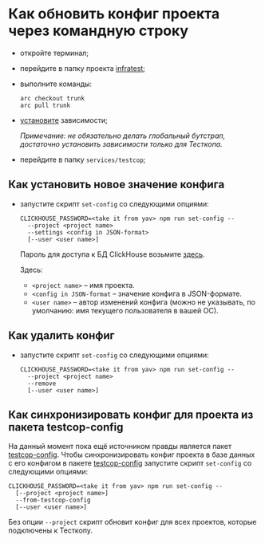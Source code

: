 # Как обновить конфиг проекта через командную строку

- откройте терминал;

- перейдите в папку проекта [infratest][infratest];

- выполните команды:

  ```
  arc checkout trunk
  arc pull trunk
  ```

- [установите](https://a.yandex-team.ru/arc/trunk/arcadia/frontend/projects/infratest#razrabotka) зависимости;

  _Примечание: не обязательно делать глобальный бутстрап, достаточно установить зависимости только для Тесткопа._

- перейдите в папку `services/testcop`;

## Как установить новое значение конфига

- запустите скрипт `set-config` со следующими опциями:

  ```
  CLICKHOUSE_PASSWORD=<take it from yav> npm run set-config --
    --project <project name>
    --settings <config in JSON-format>
    [--user <user name>]
  ```

  Пароль для доступа к БД ClickHouse возьмите [здесь](https://yav.yandex-team.ru/secret/sec-01dbyvy4fec836rc5h9bqca5x9/explore/version/ver-01dbyvy4fq81xn71y461684pyz).

  Здесь: 
    - `<project name>` – имя проекта.
    - `<config in JSON-format` – значение конфига в JSON-формате.
    - `<user name>` – автор изменений конфига (можно не указывать, по умолчанию: имя текущего пользователя в вашей ОС). 

## Как удалить конфиг

- запустите скрипт `set-config` со следующими опциями:

  ```
  CLICKHOUSE_PASSWORD=<take it from yav> npm run set-config --
    --project <project name>
    --remove
    [--user <user name>]
  ```

## Как синхронизировать конфиг для проекта из пакета testcop-config

На данный момент пока ещё источником правды является пакет [testcop-config][testcop-config]. Чтобы синхронизировать конфиг проекта в базе данных с его конфигом в пакете [testcop-config][testcop-config] запустите скрипт `set-config` со следующими опциями:

```
CLICKHOUSE_PASSWORD=<take it from yav> npm run set-config --
  [--project <project name>]
  --from-testcop-config
  [--user <user name>]
```

Без опции `--project` скрипт обновит конфиг для всех проектов, которые подключены к Тесткопу.

[infratest]: https://a.yandex-team.ru/arc/trunk/arcadia/frontend/projects/infratest
[testcop-config]: https://a.yandex-team.ru/arc/trunk/arcadia/frontend/projects/infratest/packages/testcop-config/index.js
